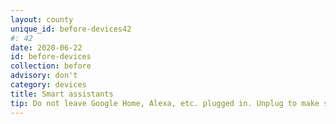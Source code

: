 ```yaml
---
layout: county 
unique_id: before-devices42
#: 42
date: 2020-06-22
id: before-devices
collection: before
advisory: don't
category: devices
title: Smart assistants
tip: Do not leave Google Home, Alexa, etc. plugged in. Unplug to make sure you're not being surveilled at home.
---
```

